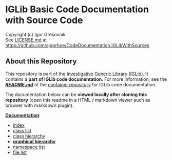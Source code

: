 
# IGLib Basic Code Documentation with Source Code

Copyright (c) Igor Grešovnik  
See [LICENSE.md](LICENSE.md) at https://github.com/ajgorhoe/CodeDocumentation.IGLibWithSources

## About this Repository

This repository is part of the [Investigative Generic Library (IGLib)](https://github.com/ajgorhoe/IGLib.modules.IGLibCore/blob/main/README.md). It contains a **part of IGLib code documentation**. For more information, see the ***[README.md](https://github.com/ajgorhoe/CodeDocumentation/blob/main/README.md)*** of the [container repository](https://github.com/ajgorhoe/CodeDocumentation) for IGLib code documentation.

The documentation below can be **viewed locally after cloning this repository** (open this readme in a HTML / markdown viewer such as browser with markdown plugin).

**[Documentation](html/index.html)**:

* [index](html/index.html)
* [class list](html/annotated.html)
* [class hierarchy](html/hierarchy.html)
* **[graphical hierarchy](html/inherits.html)**
* [namespace list](html/namespaces.html)
* [file list](html/files.html)
